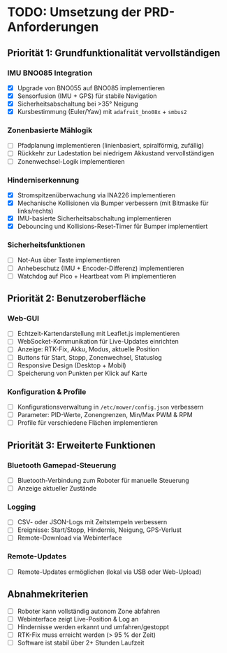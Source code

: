 # TODO: Umsetzung der PRD-Anforderungen

## Priorität 1: Grundfunktionalität vervollständigen

### IMU BNO085 Integration
- [x] Upgrade von BNO055 auf BNO085 implementieren
- [x] Sensorfusion (IMU + GPS) für stabile Navigation
- [x] Sicherheitsabschaltung bei >35° Neigung
- [x] Kursbestimmung (Euler/Yaw) mit `adafruit_bno08x` + `smbus2`

### Zonenbasierte Mählogik
- [ ] Pfadplanung implementieren (linienbasiert, spiralförmig, zufällig)
- [ ] Rückkehr zur Ladestation bei niedrigem Akkustand vervollständigen
- [ ] Zonenwechsel-Logik implementieren

### Hinderniserkennung
- [x] Stromspitzenüberwachung via INA226 implementieren
- [x] Mechanische Kollisionen via Bumper verbessern (mit Bitmaske für links/rechts)
- [x] IMU-basierte Sicherheitsabschaltung implementieren
- [x] Debouncing und Kollisions-Reset-Timer für Bumper implementiert

### Sicherheitsfunktionen
- [ ] Not-Aus über Taste implementieren
- [ ] Anhebeschutz (IMU + Encoder-Differenz) implementieren
- [ ] Watchdog auf Pico + Heartbeat vom Pi implementieren

## Priorität 2: Benutzeroberfläche

### Web-GUI
- [ ] Echtzeit-Kartendarstellung mit Leaflet.js implementieren
- [ ] WebSocket-Kommunikation für Live-Updates einrichten
- [ ] Anzeige: RTK-Fix, Akku, Modus, aktuelle Position
- [ ] Buttons für Start, Stopp, Zonenwechsel, Statuslog
- [ ] Responsive Design (Desktop + Mobil)
- [ ] Speicherung von Punkten per Klick auf Karte

### Konfiguration & Profile
- [ ] Konfigurationsverwaltung in `/etc/mower/config.json` verbessern
- [ ] Parameter: PID-Werte, Zonengrenzen, Min/Max PWM & RPM
- [ ] Profile für verschiedene Flächen implementieren

## Priorität 3: Erweiterte Funktionen

### Bluetooth Gamepad-Steuerung
- [ ] Bluetooth-Verbindung zum Roboter für manuelle Steuerung
- [ ] Anzeige aktueller Zustände

### Logging
- [ ] CSV- oder JSON-Logs mit Zeitstempeln verbessern
- [ ] Ereignisse: Start/Stopp, Hindernis, Neigung, GPS-Verlust
- [ ] Remote-Download via Webinterface

### Remote-Updates
- [ ] Remote-Updates ermöglichen (lokal via USB oder Web-Upload)

## Abnahmekriterien

- [ ] Roboter kann vollständig autonom Zone abfahren
- [ ] Webinterface zeigt Live-Position & Log an
- [ ] Hindernisse werden erkannt und umfahren/gestoppt
- [ ] RTK-Fix muss erreicht werden (> 95 % der Zeit)
- [ ] Software ist stabil über 2+ Stunden Laufzeit